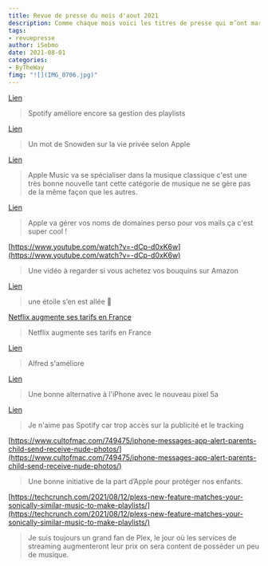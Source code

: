 ```yaml
---
title: Revue de presse du mois d'aout 2021
description: Comme chaque mois voici les titres de presse qui m’ont marqué. 
tags: 
- revuepresse
author: iSebmo
date: 2021-08-01
categories: 
- ByTheWay
fimg: "![](IMG_0706.jpg)"
--- 
```


[Lien](https://www.theverge.com/2021/9/9/22664655/spotify-enhance-feature-recommended-songs-playlists)

> Spotify améliore encore sa gestion des playlists

[Lien](https://initialcharge.net/2021/08/snowden-apple-war-on-privacy/)

> Un mot de Snowden sur la vie privée selon Apple

[Lien](https://www.theverge.com/2021/8/30/22648604/apple-acquires-primephonic-classical-music-streaming-service)

> Apple Music va se spécialiser dans la musique classique c'est une très bonne nouvelle tant cette catégorie de musique ne se gère pas de la même façon que les autres.

[Lien](https://www.cultofmac.com/750879/icloud-custom-email-domains/)

> Apple va gérer vos noms de domaines perso pour vos mails ça c'est super cool !

[https://www.youtube.com/watch?v=-dCp-d0xK6w](https://www.youtube.com/watch?v=-dCp-d0xK6w)

> Une vidéo à regarder si vous achetez vos bouquins sur Amazon

[Lien](https://www.lemonde.fr/disparitions/article/2021/08/24/le-batteur-des-rolling-stones-charlie-watts-est-mort_6092236_3382.html)

> une étoile s’en est allée 🎸

[Netflix augmente ses tarifs en France](https://www.google.fr/amp/s/www.sudouest.fr/culture/programmes-tv/netflix-augmente-ses-tarifs-en-france-5291921.amp.html)

> Netflix augmente ses tarifs en France

[Lien](https://thesweetsetup.com/alfred-adds-universal-actions-with-4-5-update/)

> Alfred s'améliore

[Lien](https://www.theverge.com/22628205/google-pixel-5a-review-price-screen-battery-specs)

> Une bonne alternative à l'iPhone avec le nouveau pixel 5a

[Lien](https://lifehacker.com/how-to-limit-spotify-from-tracking-you-because-it-know-1847496516)

> Je n'aime pas Spotify car trop accès sur la publicité et le tracking

[https://www.cultofmac.com/749475/iphone-messages-app-alert-parents-child-send-receive-nude-photos/](https://www.cultofmac.com/749475/iphone-messages-app-alert-parents-child-send-receive-nude-photos/)

> Une bonne initiative de la part d’Apple pour protéger nos enfants.

[https://techcrunch.com/2021/08/12/plexs-new-feature-matches-your-sonically-similar-music-to-make-playlists/](https://techcrunch.com/2021/08/12/plexs-new-feature-matches-your-sonically-similar-music-to-make-playlists/)

> Je suis toujours un grand fan de Plex, le jour où les services de streaming augmenteront leur prix on sera content de posséder un peu de musique. 
